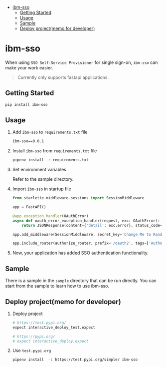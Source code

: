 - [ibm-sso](#ibm-sso)
  - [Getting Started](#getting-started)
  - [Usage](#usage)
  - [Sample](#sample)
  - [Deploy project(memo for developer)](#deploy-projectmemo-for-developer)

# ibm-sso

When using `SSO Self-Service Provisioner` for single sign-on, `ibm-sso` can make your work easier.

> Currently only supports fastapi applications.

## Getting Started

```bash
pip install ibm-sso
```

## Usage

1. Add `ibm-sso` to `requirements.txt` file

    ```bash
    ibm-sso==0.0.1
    ```

2. Install `ibm-sso` from `requirements.txt` file

    ```bash
    pipenv install -r requirements.txt
    ```

3. Set environment variables

    Refer to the sample directory.

4. Import `ibm-sso` in startup file

    ```python
    from starlette.middleware.sessions import SessionMiddleware

    app = FastAPI()

    @app.exception_handler(OAuthError)
    async def oauth_error_exception_handler(request, exc: OAuthError):
        return JSONResponse(content={'detail': exc.error}, status_code=status.HTTP_401_UNAUTHORIZED)

    app.add_middleware(SessionMiddleware, secret_key='Change Me to Random Secret!')

    app.include_router(authorize_router, prefix='/oauth2', tags=['Authorize API'])
    ```

5. Now, your application has added SSO authentication functionality.

## Sample

There is a sample in the `sample` directory that can be run directly. You can start from the sample to learn how to use ibm-sso.

## Deploy project(memo for developer)

1. Deploy project

    ```bash
    # https://test.pypi.org/
    expect interactive_deploy_test.expect

    # https://pypi.org/
    # expect interactive_deploy.expect
    ```

2. Use `test.pypi.org`

    ```bash
    pipenv install  -i https://test.pypi.org/simple/ ibm-sso
    ```
